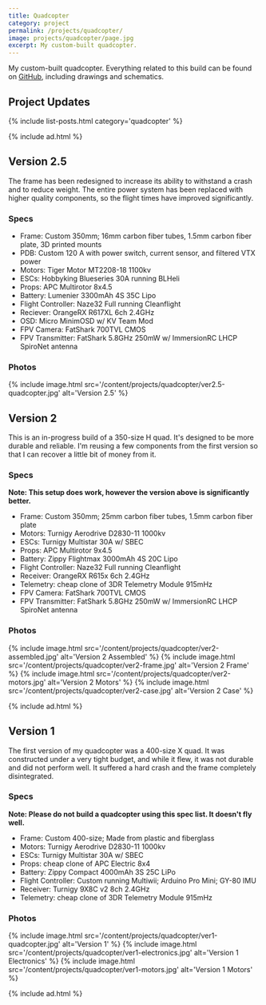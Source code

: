 ```yaml
---
title: Quadcopter
category: project
permalink: /projects/quadcopter/
image: projects/quadcopter/page.jpg
excerpt: My custom-built quadcopter.
---
```


My custom-built quadcopter. Everything related to this build can be found on [GitHub](https://github.com/codeThatThinks/Quadcopter), including drawings and schematics.

## Project Updates

{% include list-posts.html category='quadcopter' %}

{% include ad.html %}


## Version 2.5

The frame has been redesigned to increase its ability to withstand a crash and to reduce weight. The entire power system has been replaced with higher quality components, so the flight times have improved significantly.

### Specs

* Frame: Custom 350mm; 16mm carbon fiber tubes, 1.5mm carbon fiber plate, 3D printed mounts
* PDB: Custom 120 A with power switch, current sensor, and filtered VTX power
* Motors: Tiger Motor MT2208-18 1100kv
* ESCs: Hobbyking Blueseries 30A running BLHeli
* Props: APC Multirotor 8x4.5
* Battery: Lumenier 3300mAh 4S 35C Lipo
* Flight Controller: Naze32 Full running Cleanflight
* Reciever: OrangeRX R617XL 6ch 2.4GHz
* OSD: Micro MinimOSD w/ KV Team Mod
* FPV Camera: FatShark 700TVL CMOS
* FPV Transmitter: FatShark 5.8GHz 250mW w/ ImmersionRC LHCP SpiroNet antenna

### Photos

{% include image.html src='/content/projects/quadcopter/ver2.5-quadcopter.jpg' alt='Version 2.5' %}

## Version 2

This is an in-progress build of a 350-size H quad. It's designed to be more durable and reliable. I'm reusing a few components from the first version so that I can recover a little bit of money from it.

### Specs

**Note: This setup does work, however the version above is significantly better.**

* Frame: Custom 350mm; 25mm carbon fiber tubes, 1.5mm carbon fiber plate
* Motors: Turnigy Aerodrive D2830-11 1000kv
* ESCs: Turnigy Multistar 30A w/ SBEC
* Props: APC Multirotor 9x4.5
* Battery: Zippy Flightmax 3000mAh 4S 20C Lipo
* Flight Controller: Naze32 Full running Cleanflight
* Receiver: OrangeRX R615x 6ch 2.4GHz
* Telemetry: cheap clone of 3DR Telemetry Module 915mHz
* FPV Camera: FatShark 700TVL CMOS
* FPV Transmitter: FatShark 5.8GHz 250mW w/ ImmersionRC LHCP SpiroNet antenna

### Photos
{% include image.html src='/content/projects/quadcopter/ver2-assembled.jpg' alt='Version 2 Assembled' %}
{% include image.html src='/content/projects/quadcopter/ver2-frame.jpg' alt='Version 2 Frame' %}
{% include image.html src='/content/projects/quadcopter/ver2-motors.jpg' alt='Version 2 Motors' %}
{% include image.html src='/content/projects/quadcopter/ver2-case.jpg' alt='Version 2 Case' %}

{% include ad.html %}


## Version 1

The first version of my quadcopter was a 400-size X quad. It was constructed under a very tight budget, and while it flew, it was not durable and did not perform well. It suffered a hard crash and the frame completely disintegrated.

### Specs

**Note: Please do not build a quadcopter using this spec list. It doesn't fly well.**

* Frame: Custom 400-size; Made from plastic and fiberglass
* Motors: Turnigy Aerodrive D2830-11 1000kv
* ESCs: Turnigy Multistar 30A w/ SBEC
* Props: cheap clone of APC Electric 8x4
* Battery: Zippy Compact 4000mAh 3S 25C LiPo
* Flight Controller: Custom running Multiwii; Arduino Pro Mini; GY-80 IMU
* Receiver: Turnigy 9X8C v2 8ch 2.4GHz
* Telemetry: cheap clone of 3DR Telemetry Module 915mHz

### Photos

{% include image.html src='/content/projects/quadcopter/ver1-quadcopter.jpg' alt='Version 1' %}
{% include image.html src='/content/projects/quadcopter/ver1-electronics.jpg' alt='Version 1 Electronics' %}
{% include image.html src='/content/projects/quadcopter/ver1-motors.jpg' alt='Version 1 Motors' %}

{% include ad.html %}